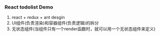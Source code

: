 ### React todolist Demo
1. react + redux + ant desgin
2. UI组件(负责渲染)和容器组件(负责逻辑)的拆分
3. 无状态组件(当组件只有一个render函数时，就可以用一个无状态组件来定义)
